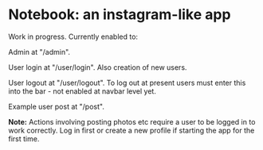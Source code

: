 # Notebook: an instagram-like app

Work in progress. Currently enabled to:

Admin at "/admin".

User login at "/user/login". Also creation of new users.

User logout at "/user/logout". To log out at present users must enter this into the bar - not enabled at navbar level yet.

Example user post at "/post".

**Note:** Actions involving posting photos etc require a user to be logged in to work correctly. Log in first or create a new profile if starting the app for the first time.